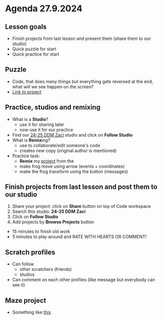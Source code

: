 # Agenda 27.9.2024

## Lesson goals
- Finish projects from last lesson and present them (share them to our studio)
- Quick puzzle for start
- Quick practice for start

## Puzzle
- Code, that does many things but everything gets reversed at the end, what will we see happen on the screen?
- [Link to project](https://scratch.mit.edu/projects/1072836400/)

## Practice, studios and remixing
- What is a **Studio**?
  - use it for sharing later
  - now use it for our practice
- Find our [24-25 DDM Zaci](https://scratch.mit.edu/studios/35682881) studio and click on **Follow Studio**
- What is **Remix**ing?
  - use to collaborate/edit someone's code
  - creates new copy (original author is mentioned)
- Practice task:
  - **Remix** my [project](https://scratch.mit.edu/projects/1073608761) from the 
  - make frog move using arrow (events + coordinates)
  - make the frog transform using the button (messages)

## Finish projects from last lesson and post them to our studio
1. Share your project: click on **Share** button on top of Code workspace
2. Search this studio: **24-25 DDM Zaci**
3. Click on **Follow Studio**
4. Add projects by **Browse Projects** button

- 15 minutes to finish old work
- 5 minutes to play around and RATE WITH HEARTS OR COMMENT!

## Scratch profiles
- Can follow
  - other scratchers (friends)
  - studios
- Can comment on each other profiles (like message but everybody can see it)

## Maze project
- Something like [this](https://scratch.mit.edu/projects/899088583/)